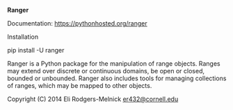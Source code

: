 **Ranger**

Documentation: https://pythonhosted.org/ranger

Installation

pip install -U ranger

Ranger is a Python package for the manipulation of range objects. 
Ranges may extend over discrete or continuous domains, be open or closed,
bounded or unbounded. Ranger also includes tools for managing collections
of ranges, which may be mapped to other objects.

Copyright (C) 2014 Eli Rodgers-Melnick <er432@cornell.edu>
